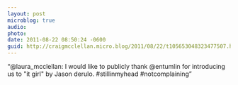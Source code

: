 ```yaml
---
layout: post
microblog: true
audio: 
photo: 
date: 2011-08-22 08:50:24 -0600
guid: http://craigmcclellan.micro.blog/2011/08/22/t105653048323477507.html
---
```

“@laura_mcclellan: I would like to publicly thank @entumlin for introducing us to "it girl" by Jason derulo. #stillinmyhead #notcomplaining”
